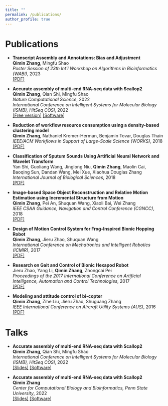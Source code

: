 ```yaml
---
title: ""
permalink: /publications/
author_profile: true
---
```


Publications
======
* **Transcript Assembly and Annotations: Bias and Adjustment** <br />
**Qimin Zhang**, Mingfu Shao <br />
<em> Poster Session of 23th Int’l Workshop on Algorithms in Bioinformatics (WABI)</em>, 2023<br />
[[PDF]](https://www.biorxiv.org/content/10.1101/2023.04.20.537700v1)


* **Accurate assembly of multi-end RNA-seq data with Scallop2** <br />
**Qimin Zhang**, Qian Shi, Mingfu Shao <br />
<em>Nature Computational Science</em>, 2022<br />
<em>International Conference on Intelligent Systems for Molecular Biology (ISMB),  HitSeq COSI</em>, 2022<br />
[[Free version]](https://rdcu.be/cJ0Oa)
[[Software]](https://github.com/Shao-Group/scallop2)<br />

* **Reduction of workflow resource consumption using a density-based clustering model** <br />
**Qimin Zhang**, Nathaniel Kremer-Herman, Benjamin Tovar, Douglas Thain <br />
<em>IEEE/ACM Workflows in Support of Large-Scale Science (WORKS)</em>, 2018<br />
[[PDF]](https://ieeexplore.ieee.org/abstract/document/8638373)

* **Classification of Sputum Sounds Using Artificial Neural Network and Wavelet Transform** <br />
Yan Shi, Guoliang Wang, Jinglong Niu, **Qimin Zhang**, Maolin Cai, Baoqing Sun, Dandan Wang, Mei Xue, Xiaohua Douglas Zhang <br />
<em>International Journal of Biological Sciences</em>, 2018<br />
[[PDF]](https://www.ncbi.nlm.nih.gov/pmc/articles/PMC6036751)

* **Image-based Space Object Reconstruction and Relative Motion Estimation using Incremental Structure from Motion** <br />
**Qimin Zhang**, Pei An, Shuquan Wang, Xiaoli Bai, Wei Zhang <br />
<em>IEEE CSAA Guidance, Navigation and Control Conference (CGNCC)</em>, 2018<br />
[[PDF]](https://ieeexplore.ieee.org/abstract/document/9019205)

* **Design of Motion Control System for Frog-Inspired Bionic Hopping Robot** <br />
**Qimin Zhang**, Jieru Zhao, Shuquan Wang <br />
<em>International Conference on Mechatronics and Intelligent Robotics (ICMIR)</em>, 2017<br />
[[PDF]](https://link.springer.com/chapter/10.1007/978-3-319-65978-7_76)

* **Research on Gait and Control of Bionic Hexapod Robot** <br />
Jieru Zhao, Yang Li, **Qimin Zhang**, Zhongcai Pei <br />
<em>Proceedings of the 2017 International Conference on Artificial Intelligence, Automation and Control Technologies</em>, 2017<br />
[[PDF]](https://dl.acm.org/doi/pdf/10.1145/3080845.3080869)

* **Modeling and attitude control of bi-copter** <br />
**Qimin Zhang**, Zihe Liu, Jieru Zhao, Shuguang Zhang <br />
<em>IEEE International Conference on Aircraft Utility Systems (AUS)</em>, 2016<br />
[[PDF]](https://ieeexplore.ieee.org/abstract/document/7748042)

Talks
======
* **Accurate assembly of multi-end RNA-seq data with Scallop2** <br />
**Qimin Zhang**, Qian Shi, Mingfu Shao <br />
<em>International Conference on Intelligent Systems for Molecular Biology (ISMB),  HitSeq COSI</em>, 2022<br />
[[Slides]](https://pennstateoffice365-my.sharepoint.com/:p:/g/personal/qqz5133_psu_edu/EWe5oVO2hPlPiKcQzxQuHAsBF9QuuX5Dv0tnjxlv2uEH4A?e=SNs476)
[[Software]](https://github.com/Shao-Group/scallop2)<br />

* **Accurate assembly of multi-end RNA-seq data with Scallop2** <br />
**Qimin Zhang** <br />
<em>Center for Computational Biology and Bioinformatics, Penn State University</em>, 2022<br />
[[Slides]](https://pennstateoffice365-my.sharepoint.com/:p:/g/personal/qqz5133_psu_edu/EZzdYC_VuylLgdRxw-UjMtEBNadEwPSnqIqZHFvpDxQaqw?e=6lf8GM)
[[Software]](https://github.com/Shao-Group/scallop2)<br />
